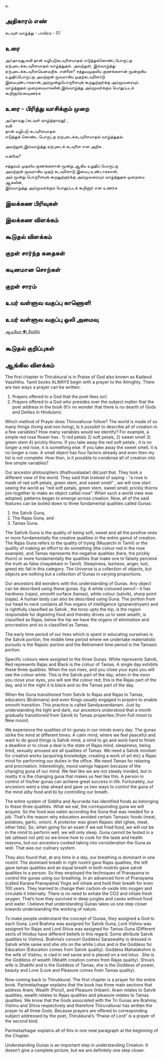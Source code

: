 உ


## அதிகாரம் எண்

கடவுள் வாழ்த்து - பாயிரம் - 01


## உரை

அஃதாவது,கவி தான் வழிபடுகடவுளையாதல் எடுத்துக்கொண்டபொருட்கு ஏற்புடைக்கடவுளையாதல் வாழ்த்துதல். 
அவற்றுள், இவ்வாழ்த்து ஏற்புடைக்கடவுளையெனவறிக. என்னை? சத்துவமுதலிய குணங்களான் மூன்றாகிய உறுதிப்பொருட்கு
அவற்றான் மூவராகிய முதற்கடவுளோடு இயைபுண்டாகலான்,அம்மூன்றுபொருளையுங் கூறலுற்றார்க்கு அம்மூவரையும் வாழ்த்துதல்
முறைமையாகலின்,இவ்வாழ்த்து அம்மூவர்க்கும் பொதுப்படக் கூறினாரெனவுணர்க

## உரை - பிரித்து வாசிக்கும் முறை

அஃதாவது _(கடவுள் வாழ்த்தாவது)_ ,  
கவி  
தான் வழிபடு கடவுளையாதல்  
எடுத்துக் கொண்ட பொருட்கு ஏற்புடைக்கடவுளையாதல் வாழ்த்துதல்.  

அவற்றுள்,இவ்வாழ்த்து ஏற்புடைக் கடவுளை என அறிக.  

என்னை?  

சத்துவம் முதலிய குணங்களான் மூன்று ஆகிய உறுதிப் பொருட்கு  
அவற்றான் மூவராகிய முதற் கடவுளோடு இயைபு உண்டாகலான்,  
அம் மூன்று பொருளையுங் கூறலுற்றார்க்கு அம்மூவரையும் வாழ்த்துதல் முறைமை ஆகலின்,  
இவ்வாழ்த்து அம்மூவர்க்கும் பொதுப்படக் கூறினார் என உணர்க


## இலக்கண பிரிவுகள் 


## இலக்கண விளக்கம்


## கூடுதல் விளக்கம்


## குறள் சார்ந்த கதைகள் 


## கடினமான சொற்கள்


## குறள் சாரம் 


## உயர் வள்ளுவ வகுப்பு காணொளி


## உயர் வள்ளுவ வகுப்பு ஒலி அமைவு 
[ ஆடியோ 🔊 Audio ](https://drive.google.com/open?id=1av7OwPXIAbV-1YLcIPmrsRqZGS8OS-ZL)

## கூடுதல் குறிப்புகள்


## ஆங்கில விளக்கம்

The first chapter in Thirukkural is in Praise of God also known as Kadavul Vaazhthu. Tamil books ALWAYS begin with a prayer to the Almighty. There are two ways a prayer can be written:  
1) Prayers offered to a God that the poet likes (or)  
2) Prayers offered to a God who presides over the subject matter that the poet address in the book (It’s no wonder that there is no dearth of Gods and Deities in Hinduism).

Which method of Prayer does Thiruvalluvar follow? 
The world is made of so many things (living and non living), Is it possiblt to describe all of creation in a few variables? How many variables would we identify? For example, a simple red rose flower has :  1) red petals 2) soft petals, 2) sweet smell 3) green stem 4) prickly thorns. If you take away the red soft petals , it is no longer a red rose, it is something else. If you take away the sweet smell, it is no longer a rose. A small object has four factors already and even then my list is not complete. How then, is it possible to condense all of creation into few simple variables?  

Our ancestor philosophers (thathuvalaalar) did just that. They took a different view of the world. They said that instead of saying -  “a rose is made of red soft petals, green stem, and sweet smell” , we will now start seeing the world as “red soft petals, green stem, sweet smell, prickly thorns join together to make an object called rose”. When such a world view was adopted, patterns began to emerge across creation. Now, all of the said features can be boiled down to three fundamental qualities called Gunas:
1. the Satvik Guna,  
2. The Rajas Guna, and  
3. Tamas Guna. 

The Sattvik Guna  is the quality of being soft, sweet and all the positive ones or more fundamentally the creative qualities in the entire gamut of creation. The Rajas Guna refers to the quality of trying (Muyarchi in Tamil) or the quality of making an effort to do something (the colour red in the rose example), and Tamas represents the negative qualities  (here, the prickly thorn) or more fundamentally the qualities that make one to falsely perceive the truth as false (mayakkam in Tamil). Sleepiness, laziness, anger, lust, greed etc fall in this category. The Universe is a collection of objects, but objects are nothing but a collection of Gunas in varying proportions.  

Our ancestors did wonders with this understanding of Gunas. Any object can be described using these gunas. Eg: A white coloured pencil – it has hardness (rajas), smooth surface (tamas), white colour (satvik), sharp point (rajas). A human body can also be described using Guna. The portion from our head to neck contains all five organs of intelligence (gnanendriyam) and is rightfully classified as Satvik , the torso upto the hip, is the region responsible for digesting food and thereby drives us to seek wealth, is classified as Rajas, below the hip we have the organs of elimination and procreation and so is classified as Tamas.  

The early time period of our lives which is spent in educating ourselves is the Satvik portion, the middle time period where we undertake materialistic pursuits is the Rajasic portion and the Retirement time period is the Tamasic portion.  

Specific colours were assigned to the three Gunas. White represents Satvik, Red represents Rajas and Black is the colour of Tamas. A single day exhibits these three qualities. When the sun rises, and you close your eyes you will see the colour white. This is the Satvik part of the day, when in the noon you close your eyes, you will see the colour red, this is the Rajas part of the day, and in the night it is black and so the Tamas part of the day.  

When the Guna transitioned from Satvik to Rajas and Rajas to Tamas, educators  (Brahmans) and even Kings  usually engaged in prayers to enable smooth transition. This practice is called Sandyavandanam. Just by understanding the light and dark, our ancestors understood that a month gradually transitioned from Satvik to Tamas properties (from Full moon to New moon).  

We experience the qualities of tri-gunas in our minds every day. The gunas strike the mind at different times. A calm mind, where we feel peaceful and want to do good things is Satvik mind, a mind to go and work hard to finish a deadline or to close a deal  is the state of Rajas mind, sleepiness, being tired, sexually aroused are all qualities of Tamas. We need a Satvik mindset for creative works (acquiring knowledge, creating a work of art etc) a Rajas mind for performing our duties in the office. We need Tamas for relaxing and procreation. Interestingly, mood swings happen because of the changing guna of our mind. We feel like we are not steady minded, but in reality it is the changing guna that makes us feel like this. A person in control of his/her gunas can achieve great success in life.
Fortunately, our ancestors went a step ahead and gave us two ways to control the guna of the mind a)by food and b) by controlling our breath.  

The entire system of Siddha and Ayurveda has identified foods as belonging to these three qualities. What we eat, the corresponding guna we will acquire. So the food was eaten according the Guna that was needed for a job. That’s the reason why educators avoided certain Tamasic foods (meat, potatoes, garlic, onion). A protector was given Rajasic diet (ghee, meat, other fats). So, when going for an exam if we eat fried food, we will not be in the mind to perform well, we will only sleep. Guna cannot be tested in a lab (atleast not yet) so we know how to cook for the taste and health reasons, but our ancestors cooked taking into consideration the Guna as well. That was our culinary system.  

They also found that, at any time in a day, our breathing is dominant in one nostril. The dominant breath in right nostril gave Rajas qualities, the left gave tamas qualities and an equal breath in both nostrils gave satvik qualities to a person. So they employed the techniques of Pranayama to control the gunas using our breathing. In an advanced form of Pranayama (called Karana Pranayama) Yogis will inhale and hold their breath for even 100 years. They learned to change their carbon-di-oxide into oxygen and circulate it internally. There is no need to exhale the CO2 and inhale fresh oxygen. That’s how they survived in deep jungles and caves without food and water. I believe that understanding Gunas takes us one step closer towards understanding the working of nature.  

To make people understand the concept of Gunas, they assigned a God to each Guna. Lord Brahma was assigned for Satvik Guna, Lord Vishnu was assigned for Rajas and Lord Shiva was assigned for Tamas Guna (Different sects of Hindus have different beliefs in this regard. Some attribute Satvik qualities to Vishnu). Brahma’s consort Goddess Saraswathy is dressed in Satvik white saree and she sits on the white Lotus and is the Goddess for Education (Education comes from Satvik quality). Goddess Mahalakshmi is the wife of Vishnu, is clad in red saree and is placed on a red lotus . She is the Goddess of wealth (Wealth creation comes from Rajas quality). Shiva’s wife is Shakthi and is the Goddess of Tamas, she is the Goddess of power, beauty and Love (Love and Pleasure comes from Tamas quality).  

Now coming back to Thirukkural. The first chapter is a prayer for the entire book. Parimelazhagar explains that the book has three main sections that address Aram, Wealth (Porul), and Pleasure (Inbam). Aram relates to Satvik qualities, wealth relates to Rajas qualities and pleasure relates to Tamas qualities. We know that the Gods associated with the Tri Gunas are Brahma, Vishnu and Shiva respectively and therefore Thiruvalluvar has written the prayer to all three Gods. Because prayers are offered to corresponding subject addressed by the poet, Thirukkural’s “Praise of Lord” is a prayer of the second kind.  

Parimelazhagar explains all of this in one neat paragraph at the beginning of the Chapter.

Understanding Gunas is an important step in understanding Creation. It doesn’t give a complete picture, but we are definitely one step closer.   

##
